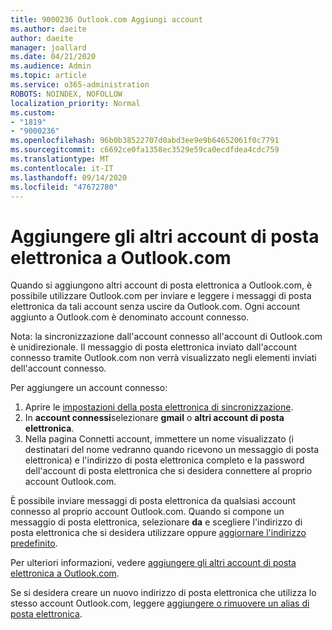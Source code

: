 ```yaml
---
title: 9000236 Outlook.com Aggiungi account
ms.author: daeite
author: daeite
manager: joallard
ms.date: 04/21/2020
ms.audience: Admin
ms.topic: article
ms.service: o365-administration
ROBOTS: NOINDEX, NOFOLLOW
localization_priority: Normal
ms.custom:
- "1819"
- "9000236"
ms.openlocfilehash: 96b0b38522707d0abd3ee9e9b64652061f0c7791
ms.sourcegitcommit: c6692ce0fa1358ec3529e59ca0ecdfdea4cdc759
ms.translationtype: MT
ms.contentlocale: it-IT
ms.lasthandoff: 09/14/2020
ms.locfileid: "47672780"
---
```

# <a name="add-your-other-email-accounts-to-outlookcom"></a>Aggiungere gli altri account di posta elettronica a Outlook.com

Quando si aggiungono altri account di posta elettronica a Outlook.com, è possibile utilizzare Outlook.com per inviare e leggere i messaggi di posta elettronica da tali account senza uscire da Outlook.com. Ogni account aggiunto a Outlook.com è denominato account connesso.

Nota: la sincronizzazione dall'account connesso all'account di Outlook.com è unidirezionale. Il messaggio di posta elettronica inviato dall'account connesso tramite Outlook.com non verrà visualizzato negli elementi inviati dell'account connesso.

Per aggiungere un account connesso:

1. Aprire le [impostazioni della posta elettronica di sincronizzazione](https://go.microsoft.com/fwlink/?linkid=875264).
2. In **account connessi**selezionare **gmail** o **altri account di posta elettronica**.
3. Nella pagina Connetti account, immettere un nome visualizzato (i destinatari del nome vedranno quando ricevono un messaggio di posta elettronica) e l'indirizzo di posta elettronica completo e la password dell'account di posta elettronica che si desidera connettere al proprio account Outlook.com.

È possibile inviare messaggi di posta elettronica da qualsiasi account connesso al proprio account Outlook.com. Quando si compone un messaggio di posta elettronica, selezionare **da** e scegliere l'indirizzo di posta elettronica che si desidera utilizzare oppure [aggiornare l'indirizzo predefinito](https://go.microsoft.com/fwlink/?linkid=875264).

Per ulteriori informazioni, vedere [aggiungere gli altri account di posta elettronica a Outlook.com](https://support.office.com/article/c5224df4-5885-4e79-91ba-523aa743f0ba?wt.mc_id=Office_Outlook_com_Alchemy).

Se si desidera creare un nuovo indirizzo di posta elettronica che utilizza lo stesso account Outlook.com, leggere [aggiungere o rimuovere un alias di posta elettronica](https://support.office.com/article/459b1989-356d-40fa-a689-8f285b13f1f2?wt.mc_id=Office_Outlook_com_Alchemy).